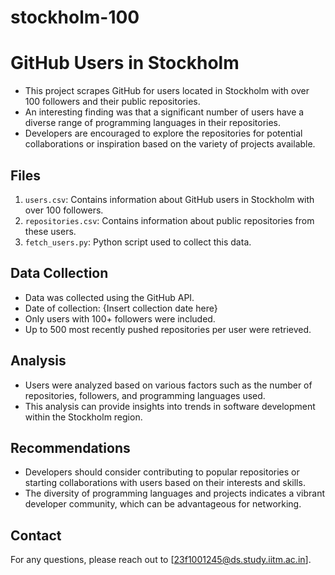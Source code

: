 # stockholm-100
# GitHub Users in Stockholm

- This project scrapes GitHub for users located in Stockholm with over 100 followers and their public repositories.
- An interesting finding was that a significant number of users have a diverse range of programming languages in their repositories.
- Developers are encouraged to explore the repositories for potential collaborations or inspiration based on the variety of projects available.

## Files

1. `users.csv`: Contains information about GitHub users in Stockholm with over 100 followers.
2. `repositories.csv`: Contains information about public repositories from these users.
3. `fetch_users.py`: Python script used to collect this data.

## Data Collection

- Data was collected using the GitHub API.
- Date of collection: {Insert collection date here}
- Only users with 100+ followers were included.
- Up to 500 most recently pushed repositories per user were retrieved.

## Analysis

- Users were analyzed based on various factors such as the number of repositories, followers, and programming languages used.
- This analysis can provide insights into trends in software development within the Stockholm region.

## Recommendations

- Developers should consider contributing to popular repositories or starting collaborations with users based on their interests and skills.
- The diversity of programming languages and projects indicates a vibrant developer community, which can be advantageous for networking.

## Contact

For any questions, please reach out to [23f1001245@ds.study.iitm.ac.in].
